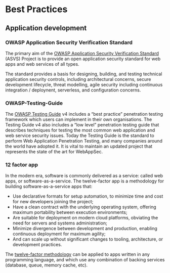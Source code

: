 # Best Practices

## Application development

### OWASP Application Security Verification Standard
The primary aim of the [OWASP Application Security Verification Standard](https://github.com/OWASP/ASVS) (ASVS) Project is to provide an open application security standard for web apps and web services of all types.

The standard provides a basis for designing, building, and testing technical application security controls, including architectural concerns, secure development lifecycle, threat modelling, agile security including continuous integration / deploynent, serverless, and configuration concerns.

### OWASP-Testing-Guide
The [OWASP Testing Guide](https://github.com/OWASP/OWASP-Testing-Guide-v5) v4 includes a “best practice” penetration testing framework which users can implement in their own organisations. The Testing Guide v4 also includes a “low level” penetration testing guide that describes techniques for testing the most common web application and web service security issues. Today the Testing Guide is the standard to perform Web Application Penetration Testing, and many companies around the world have adopted it. It is vital to maintain an updated project that represents the state of the art for WebAppSec.

### 12 factor app
In the modern era, software is commonly delivered as a service: called web apps, or software-as-a-service. The twelve-factor app is a methodology for building software-as-a-service apps that:

- Use declarative formats for setup automation, to minimize time and cost for new developers joining the project;
- Have a clean contract with the underlying operating system, offering maximum portability between execution environments;
- Are suitable for deployment on modern cloud platforms, obviating the need for servers and systems administration;
- Minimize divergence between development and production, enabling continuous deployment for maximum agility;
- And can scale up without significant changes to tooling, architecture, or development practices.

The [twelve-factor methodology](https://12factor.net/) can be applied to apps written in any programming language, and which use any combination of backing services (database, queue, memory cache, etc).

